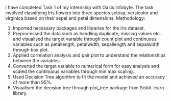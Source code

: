 I have completed Task 1 of my internship with Oasis Infobyte. The task involved classifying Iris flowers into three species setosa, versicolor and virginica based on their sepal and petal dimensions.
Methodology:
1) Imported necessary packages and libraries for the iris dataset.
2) Preprocessed the data such as handling duplicate, missing values etc. and visualised the target variable through count plot and continuous variables such as petallength, petalwidth, sepallength and sepalwidth through box plot.
3) Applied correlation analysis and pair plot to understand the relationships between the variables.
4) Converted the target variable to numerical form for easy analysis and scaled the continuous variables through min max scaling.
5) Used Decision Tree algorithm to fit the model and achieved an accuracy of more than 95%.
6) Visualised the decision tree through plot_tree package from Scikit-learn library.
